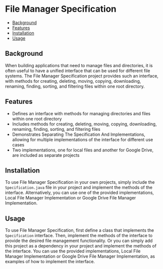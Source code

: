 # File Manager Specification

- [Background](#background)
- [Features](#features)
- [Installation](#installation)
- [Usage](#usage)

## Background

When building applications that need to manage files and directories, it is often useful to have a unified interface that can be used for different file systems. The File Manager Specification project provides such an interface, with methods for creating, deleting, moving, copying, downloading, renaming, finding, sorting, and filtering files within one root directory.

## Features

- Defines an interface with methods for managing directories and files within one root directory
- Includes methods for creating, deleting, moving, copying, downloading, renaming, finding, sorting, and filtering files
- Demonstrates Separating The Specification And Implementations, allowing for multiple implementations of the interface for different use cases
- Two implementations, one for local files and another for Google Drive, are included as separate projects

## Installation

To use File Manager Specification in your own projects, simply include the `Specification.java` file in your project and implement the methods of the interface. Alternatively, you can use one of the provided implementations, Local File Manager Implementation or Google Drive File Manager Implementation.

## Usage

To use File Manager Specification, first define a class that implements the `Specification` interface. Then, implement the methods of the interface to provide the desired file management functionality. Or you can simply add this project as a dependency in your project and implement the methods of the interface. You can use the provided implementations, Local File Manager Implementation or Google Drive File Manager Implementation, as examples of how to implement the interface.

